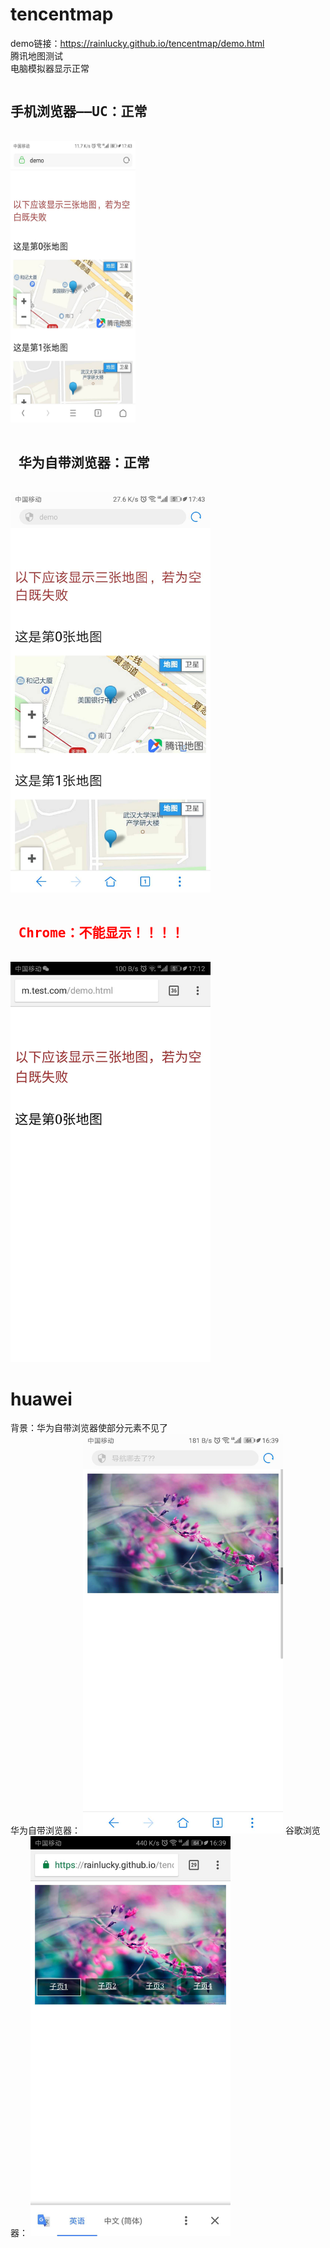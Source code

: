 # tencentmap

demo链接：https://rainlucky.github.io/tencentmap/demo.html<br>
腾讯地图测试<br>
电脑模拟器显示正常<br>
<pre>
<h2>手机浏览器——UC：正常</h2>
<img width="320" style="width:200px;height:450px;" src="./img/uc.jpg">
          <h2> 华为自带浏览器：正常</h2>
<img width="320" src="./img/huawei.jpg">
          <h2 style="color:red;"> Chrome：不能显示！！！！</h2>
<img width="320" src="./img/chrome.jpg">
</pre>

# huawei
背景：华为自带浏览器使部分元素不见了<br>
华为自带浏览器：
<img width="320" src="./img/huawei2.jpg">
谷歌浏览器：
<img width="320" src="./img/chrome2.jpg">

